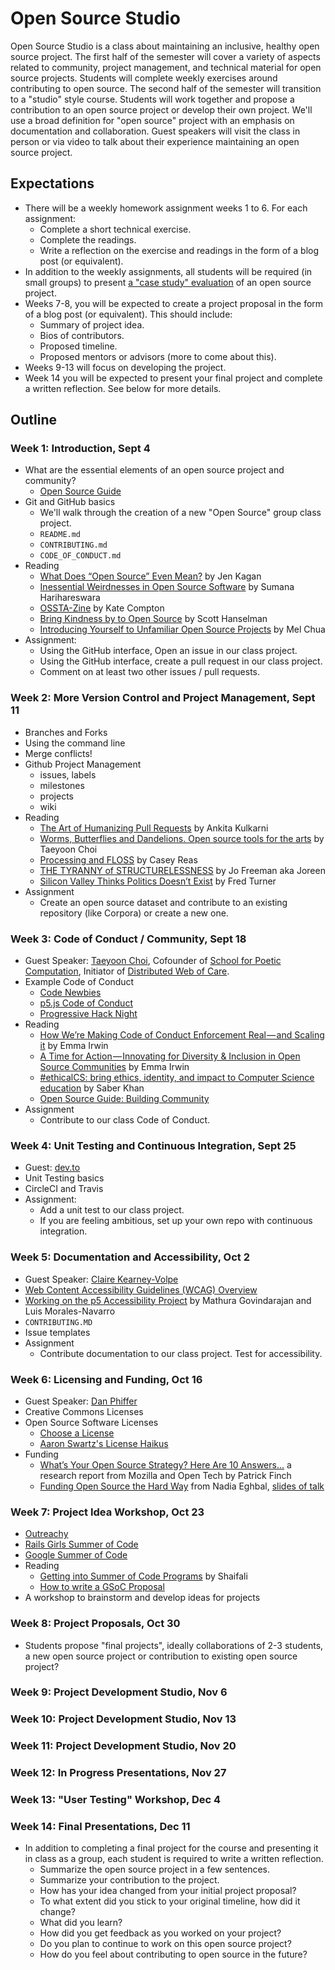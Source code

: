 # Open Source Studio

Open Source Studio is a class about maintaining an inclusive, healthy open source project. The first half of the semester will cover a variety of aspects related to community, project management, and technical material for open source projects. Students will complete weekly  exercises around contributing to open source. The second half of the semester will transition to a "studio" style course. Students will work together and propose a contribution to an open source project or develop their own project. We'll use a broad definition for "open source" project with an emphasis on documentation and collaboration. Guest speakers will visit the class in person or via video to talk about their experience maintaining an open source project.

## Expectations
* There will be a weekly homework assignment weeks 1 to 6. For each assignment:
   * Complete a short technical exercise.
   * Complete the readings.
   * Write a reflection on the exercise and readings in the form of a blog post (or equivalent).
* In addition to the weekly assignments, all students will be required (in small groups) to present [a "case study" evaluation](https://github.com/shiffman/Open-Source-Studio-ITP/blob/master/CaseStudy.md) of an open source project.
* Weeks 7-8, you will be expected to create a project proposal in the form of a blog post (or equivalent). This should include:
   * Summary of project idea.
   * Bios of contributors.
   * Proposed timeline.
   * Proposed mentors or advisors (more to come about this).
* Weeks 9-13 will focus on developing the project.
* Week 14 you will be expected to present your final project and complete a written reflection. See below for more details.

## Outline

### Week 1: Introduction, Sept 4
* What are the essential elements of an open source project and community?
  * [Open Source Guide](https://opensource.guide/)
* Git and GitHub basics
  * We'll walk through the creation of a new "Open Source" group class project.
  * `README.md`
  * `CONTRIBUTING.md`
  * `CODE_OF_CONDUCT.md`
* Reading
  * [What Does “Open Source” Even Mean?](https://medium.com/@kenjagan/what-does-open-source-even-mean-6bd47befe696) by Jen Kagan
  * [Inessential Weirdnesses in Open Source Software](https://www.harihareswara.net/sumana/2016/05/21/0) by Sumana Harihareswara
  * [OSSTA-Zine](https://github.com/galaxykate/OSSTA-Zine) by Kate Compton
  * [Bring Kindness by to Open Source](https://www.hanselman.com/blog/BringKindnessBackToOpenSource.aspx) by Scott Hanselman
  * [Introducing Yourself to Unfamiliar Open Source Projects](http://blog.melchua.com/2013/06/19/hacker-school-introducing-yourself-to-unfamiliar-open-source-projects/) by Mel Chua
* Assignment:
  * Using the GitHub interface, Open an issue in our class project.
  * Using the GitHub interface, create a pull request in our class project.
  * Comment on at least two other issues / pull requests.

### Week 2: More Version Control and Project Management, Sept 11
* Branches and Forks
* Using the command line
* Merge conflicts!
* Github Project Management
  * issues, labels
  * milestones
  * projects
  * wiki
* Reading
  * [The Art of Humanizing Pull Requests](https://dev.to/kulkarniankita9/the-art-of-humanizing-pull-requests-prs-2238) by Ankita Kulkarni
  * [Worms, Butterflies and Dandelions. Open source tools for the arts](https://medium.com/@tchoi8/worms-butterflies-and-dandelions-open-source-tools-for-the-arts-9b4dcd76a1f2) by Taeyoon Choi
  * [Processing and FLOSS](https://medium.com/processing-foundation/processing-and-floss-d35aa4607f4c) by Casey Reas
  * [THE TYRANNY of STRUCTURELESSNESS](https://www.jofreeman.com/joreen/tyranny.htm) by Jo Freeman aka Joreen 
  * [Silicon Valley Thinks Politics Doesn’t Exist](https://032c.com/fred-turner-silicon-valley-thinks-politics-doesnt-exist) by Fred Turner
* Assignment
  * Create an open source dataset and contribute to an existing repository (like Corpora) or create a new one.


### Week 3: Code of Conduct / Community, Sept 18
* Guest Speaker: [Taeyoon Choi](http://taeyoonchoi.com/), Cofounder of [School for Poetic Computation](http://sfpc.io/), Initiator of [Distributed Web of Care](http://distributedweb.care/).  
* Example Code of Conduct
  * [Code Newbies](https://www.codenewbie.org/blogs/our-code-of-conduct)
  * [p5.js Code of Conduct](https://github.com/processing/p5.js/blob/master/CODE_OF_CONDUCT.md)
  * [Progressive Hack Night](http://www.progressivehacknight.org/culture/2017/07/01/code-of-conduct.html)
* Reading
  * [How We’re Making Code of Conduct Enforcement Real — and Scaling it](https://medium.com/mozilla-open-innovation/how-were-making-code-of-conduct-enforcement-real-and-scaling-it-3e382cf94415) by Emma Irwin
  * [A Time for Action — Innovating for Diversity & Inclusion in Open Source Communities](https://medium.com/mozilla-open-innovation/a-time-for-action-innovating-for-diversity-inclusion-in-open-source-communities-6922fef4675e) by Emma Irwin
  * [#ethicalCS: bring ethics, identity, and impact to Computer Science education](https://medium.com/@ed_saber/ethicalcs-bring-ethics-identity-and-impact-to-computer-science-education-eae5a9d4682) by Saber Khan
  * [Open Source Guide: Building Community](https://opensource.guide/building-community/)
* Assignment
  * Contribute to our class Code of Conduct.

### Week 4: Unit Testing and Continuous Integration, Sept 25
* Guest: [dev.to](https://dev.to/)
* Unit Testing basics
* CircleCI and Travis
* Assignment: 
  * Add a unit test to our class project.
  * If you are feeling ambitious, set up your own repo with continuous integration.

### Week 5: Documentation and Accessibility, Oct 2
* Guest Speaker: [Claire Kearney-Volpe](http://www.takinglifeseriously.com/about.html)
* [Web Content Accessibility Guidelines (WCAG) Overview](https://www.w3.org/WAI/standards-guidelines/wcag/)
* [Working on the p5 Accessibility Project](https://medium.com/processing-foundation/working-on-the-p5-accessibility-project-58a781575400) by Mathura Govindarajan and Luis Morales-Navarro
* `CONTRIBUTING.MD`
* Issue templates
* Assignment
  * Contribute documentation to our class project. Test for accessibility.

### Week 6: Licensing and Funding, Oct 16
* Guest Speaker: [Dan Phiffer](https://phiffer.org/)
* Creative Commons Licenses
* Open Source Software Licenses
  * [Choose a License](https://choosealicense.com/)
  * [Aaron Swartz's License Haikus](http://www.aaronsw.com/weblog/000360)
* Funding
  * [What’s Your Open Source Strategy? Here Are 10 Answers…](https://blog.mozilla.org/blog/2018/05/15/whats-your-open-source-strategy-here-are-10-answers/) a research report from Mozilla and Open Tech by Patrick Finch
  * [Funding Open Source the Hard Way](https://youtu.be/HokXBjDS_UA) from Nadia Eghbal, [slides of talk](https://www.slideshare.net/NadiaEghbal/funding-open-source-the-hard-way)

### Week 7: Project Idea Workshop, Oct 23
* [Outreachy](https://www.outreachy.org/apply/)
* [Rails Girls Summer of Code](https://railsgirlssummerofcode.org/)
* [Google Summer of Code](https://summerofcode.withgoogle.com/)
* Reading
  * [Getting into Summer of Code Programs](http://exploreshaifali.github.io/2015/06/08/getting-into-summer-of-code-programs/) by Shaifali
  * [How to write a GSoC Proposal](http://teom.org/blog/kde/how-to-write-a-kick-ass-proposal-for-google-summer-of-code/)
* A workshop to brainstorm and develop ideas for projects

### Week 8: Project Proposals, Oct 30
* Students propose "final projects", ideally collaborations of 2-3 students, a new open source project or contribution to existing open source project?

### Week 9: Project Development Studio, Nov 6

### Week 10: Project Development Studio, Nov 13

### Week 11: Project Development Studio, Nov 20

### Week 12: In Progress Presentations, Nov 27

### Week 13: "User Testing" Workshop, Dec 4

### Week 14: Final Presentations, Dec 11
* In addition to completing a final project for the course and presenting it in class as a group, each student is required to write a written reflection.
   * Summarize the open source project in a few sentences.
   * Summarize your contribution to the project.
   * How has your idea changed from your initial project proposal?
   * To what extent did you stick to your original timeline, how did it change?
   * What did you learn?
   * How did you get feedback as you worked on your project?
   * Do you plan to continue to work on this open source project?
   * How do you feel about contributing to open source in the future?

